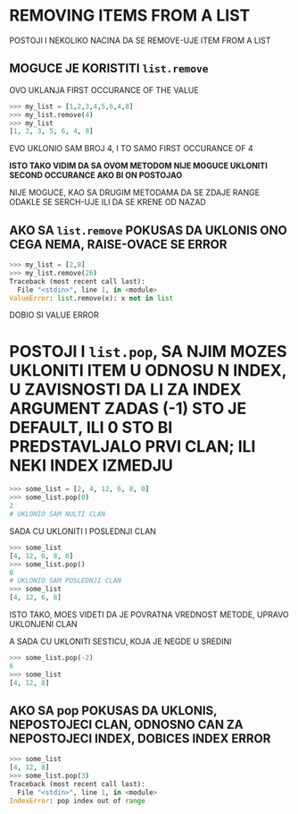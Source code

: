 # REMOVING ITEMS FROM A LIST

POSTOJI I NEKOLIKO NACINA DA SE REMOVE-UJE ITEM FROM A LIST

## MOGUCE JE KORISTITI `list.remove`

OVO UKLANJA FIRST OCCURANCE OF THE VALUE

```py
>>> my_list = [1,2,3,4,5,6,4,8]
>>> my_list.remove(4)
>>> my_list
[1, 2, 3, 5, 6, 4, 8]
```

EVO UKLONIO SAM BROJ 4, I TO SAMO FIRST OCCURANCE OF 4

**ISTO TAKO VIDIM DA SA OVOM METODOM NIJE MOGUCE UKLONITI SECOND OCCURANCE AKO BI ON POSTOJAO**

NIJE MOGUCE, KAO SA DRUGIM METODAMA DA SE ZDAJE RANGE ODAKLE SE SERCH-UJE ILI DA SE KRENE OD NAZAD

## AKO SA `list.remove` POKUSAS DA UKLONIS ONO CEGA NEMA, RAISE-OVACE SE ERROR

```py
>>> my_list = [2,8]
>>> my_list.remove(26)
Traceback (most recent call last):
  File "<stdin>", line 1, in <module>
ValueError: list.remove(x): x not in list
```

DOBIO SI VALUE ERROR

# POSTOJI I `list.pop`, SA NJIM MOZES UKLONITI ITEM U ODNOSU N INDEX, U ZAVISNOSTI DA LI ZA INDEX ARGUMENT ZADAS (-1) STO JE DEFAULT, ILI 0 STO BI PREDSTAVLJALO PRVI CLAN; ILI NEKI INDEX IZMEDJU

```py
>>> some_list = [2, 4, 12, 6, 8, 0]
>>> some_list.pop(0)
2
# UKLONIO SAM NULTI CLAN
```

SADA CU UKLONITI I POSLEDNJI CLAN

```py
>>> some_list
[4, 12, 6, 8, 0]
>>> some_list.pop()
0
# UKLONIO SAM POSLEDNJI CLAN
>>> some_list
[4, 12, 6, 8]
```

ISTO TAKO, MOES VIDETI DA JE POVRATNA VREDNOST METODE, UPRAVO UKLONJENI CLAN

A SADA CU UKLONITI SESTICU, KOJA JE NEGDE U SREDINI

```py
>>> some_list.pop(-2)
6
>>> some_list
[4, 12, 8]
```

## AKO SA pop POKUSAS DA UKLONIS, NEPOSTOJECI CLAN, ODNOSNO CAN ZA NEPOSTOJECI INDEX, DOBICES INDEX ERROR

```py
>>> some_list
[4, 12, 8]
>>> some_list.pop(3)
Traceback (most recent call last):
  File "<stdin>", line 1, in <module>
IndexError: pop index out of range
```